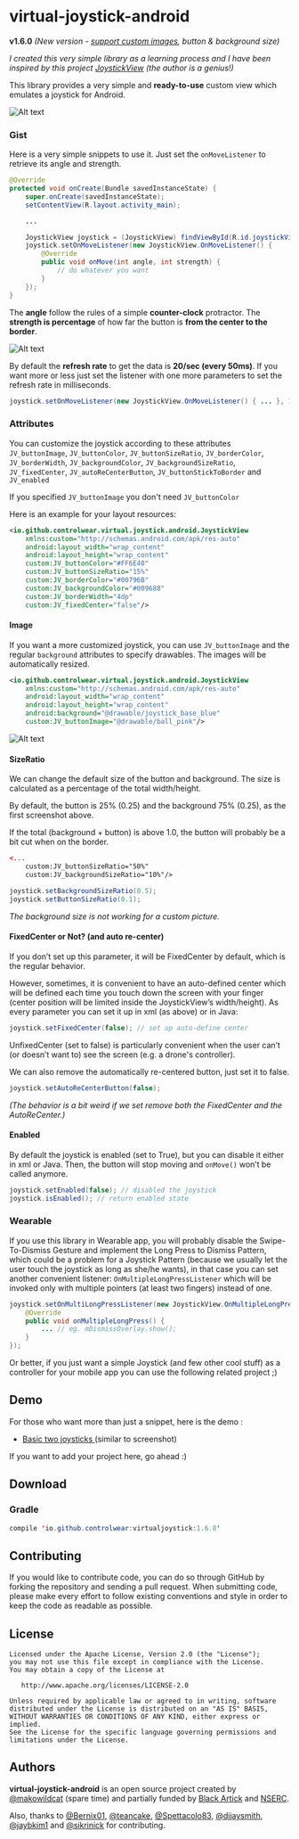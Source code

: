 # virtual-joystick-android

**v1.6.0** _(New version - [support custom images](#image), button & background size)_

_I created this very simple library as a learning process and I have been inspired by this project [JoystickView](https://github.com/zerokol/JoystickView) (the author is a genius!)_

This library provides a very simple and **ready-to-use** custom view which emulates a joystick for Android.

![Alt text](/misc/virtual-joystick-android.png?raw=true "Double Joystick with custom size and colors")

### Gist
Here is a very simple snippets to use it. Just set the `onMoveListener` to retrieve its angle and strength.

```java
@Override
protected void onCreate(Bundle savedInstanceState) {
    super.onCreate(savedInstanceState);
    setContentView(R.layout.activity_main);

    ...

    JoystickView joystick = (JoystickView) findViewById(R.id.joystickView);
    joystick.setOnMoveListener(new JoystickView.OnMoveListener() {
        @Override
        public void onMove(int angle, int strength) {
            // do whatever you want
        }
    });
}
```
The **angle** follow the rules of a simple **counter-clock** protractor. The **strength is percentage** of how far the button is **from the center to the border**.

![Alt text](/misc/virtual-joystick.png?raw=true "Explanation")

By default the **refresh rate** to get the data is **20/sec (every 50ms)**. If you want more or less just set the listener with one more parameters to set the refresh rate in milliseconds.
```java
joystick.setOnMoveListener(new JoystickView.OnMoveListener() { ... }, 17); // around 60/sec
```

### Attributes

You can customize the joystick according to these attributes `JV_buttonImage`, `JV_buttonColor`, `JV_buttonSizeRatio`, `JV_borderColor`, `JV_borderWidth`, `JV_backgroundColor`, `JV_backgroundSizeRatio`, `JV_fixedCenter`, `JV_autoReCenterButton`, `JV_buttonStickToBorder` and `JV_enabled`

If you specified `JV_buttonImage` you don't need `JV_buttonColor`

Here is an example for your layout resources:
```xml
<io.github.controlwear.virtual.joystick.android.JoystickView
    xmlns:custom="http://schemas.android.com/apk/res-auto"
    android:layout_width="wrap_content"
    android:layout_height="wrap_content"
    custom:JV_buttonColor="#FF6E40"
    custom:JV_buttonSizeRatio="15%"
    custom:JV_borderColor="#00796B"
    custom:JV_backgroundColor="#009688"
    custom:JV_borderWidth="4dp"
    custom:JV_fixedCenter="false"/>
```
#### Image
If you want a more customized joystick, you can use `JV_buttonImage` and the regular `background` attributes to specify drawables. The images will be automatically resized.

```xml
<io.github.controlwear.virtual.joystick.android.JoystickView
    xmlns:custom="http://schemas.android.com/apk/res-auto"
    android:layout_width="wrap_content"
    android:layout_height="wrap_content"
    android:background="@drawable/joystick_base_blue"
    custom:JV_buttonImage="@drawable/ball_pink"/>
```

![Alt text](/misc/android-virtual-joystick-custom-image.png?raw=true "Left joystick with custom image")

#### SizeRatio
We can change the default size of the button and background.
The size is calculated as a percentage of the total width/height.

By default, the button is 25% (0.25) and the background 75% (0.25), as the first screenshot above.

If the total (background + button) is above 1.0, the button will probably be a bit cut when on the border.

```xml
<...
    custom:JV_buttonSizeRatio="50%"
    custom:JV_backgroundSizeRatio="10%"/>

```

```java
joystick.setBackgroundSizeRatio(0.5);
joystick.setButtonSizeRatio(0.1);
```

_The background size is not working for a custom picture._

#### FixedCenter or Not? (and auto re-center)
If you don’t set up this parameter, it will be FixedCenter by default, which is the regular behavior.

However, sometimes, it is convenient to have an auto-defined center which will be defined each time you touch down the screen with your finger (center position will be limited inside the JoystickView’s width/height).
As every parameter you can set it up in xml (as above) or in Java:
```java
joystick.setFixedCenter(false); // set up auto-define center
```

UnfixedCenter (set to false) is particularly convenient when the user can’t (or doesn’t want to) see the screen (e.g. a drone's controller).

We can also remove the automatically re-centered button, just set it to false.
```java
joystick.setAutoReCenterButton(false);
```
_(The behavior is a bit weird if we set remove both the FixedCenter and the AutoReCenter.)_

#### Enabled
By default the joystick is enabled (set to True), but you can disable it either in xml or Java. Then, the button will stop moving and `onMove()` won’t be called anymore.
```java
joystick.setEnabled(false); // disabled the joystick
joystick.isEnabled(); // return enabled state
```

### Wearable
If you use this library in Wearable app, you will probably disable the Swipe-To-Dismiss Gesture and implement the Long Press to Dismiss Pattern, which could be a problem for a Joystick Pattern (because we usually let the user touch the joystick as long as she/he wants), in that case you can set another convenient listener: `OnMultipleLongPressListener` which will be invoked only with multiple pointers (at least two fingers) instead of one.
```java
joystick.setOnMultiLongPressListener(new JoystickView.OnMultipleLongPressListener() {
    @Override
    public void onMultipleLongPress() {
        ... // eg. mDismissOverlay.show();
    }
});
```
Or better, if you just want a simple Joystick (and few other cool stuff) as a controller for your mobile app you can use the following related project ;)

## Demo
For those who want more than just a snippet, here is the demo :
- [Basic two joysticks ](https://github.com/controlwear/virtual-joystick-demo) (similar to screenshot)

If you want to add your project here, go ahead :)

## Download
### Gradle
```java
compile 'io.github.controlwear:virtualjoystick:1.6.0'
```

## Contributing
If you would like to contribute code, you can do so through GitHub by forking the repository and sending a pull request.
When submitting code, please make every effort to follow existing conventions and style in order to keep the code as readable as possible.

## License
```
Licensed under the Apache License, Version 2.0 (the "License");
you may not use this file except in compliance with the License.
You may obtain a copy of the License at

   http://www.apache.org/licenses/LICENSE-2.0

Unless required by applicable law or agreed to in writing, software
distributed under the License is distributed on an "AS IS" BASIS,
WITHOUT WARRANTIES OR CONDITIONS OF ANY KIND, either express or implied.
See the License for the specific language governing permissions and
limitations under the License.
```

## Authors

**virtual-joystick-android** is an open source project created by <a href="https://github.com/makowildcat" class="user-mention">@makowildcat</a> (spare time) and partially funded by [Black Artick](http://blackartick.com/) and [NSERC](http://www.nserc-crsng.gc.ca/index_eng.asp).

Also, thanks to <a href="https://github.com/Bernix01" class="user-mention">@Bernix01</a>, <a href="https://github.com/teancake" class="user-mention">@teancake</a>, <a href="https://github.com/Spettacolo83" class="user-mention">@Spettacolo83</a>, <a href="https://github.com/djjaysmith" class="user-mention">@djjaysmith</a>, <a href="https://github.com/jaybkim1" class="user-mention">@jaybkim1</a> and <a href="https://github.com/sikrinick" class="user-mention">@sikrinick</a> for contributing.
